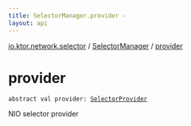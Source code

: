 ```yaml
---
title: SelectorManager.provider - 
layout: api
---
```


<div class='api-docs-breadcrumbs'><a href="../index.html">io.ktor.network.selector</a> / <a href="index.html">SelectorManager</a> / <a href="./provider.html">provider</a></div>

# provider

<div class="signature"><code><span class="keyword">abstract</span> <span class="keyword">val </span><span class="identifier">provider</span><span class="symbol">: </span><a href="http://docs.oracle.com/javase/6/docs/api/java/nio/channels/spi/SelectorProvider.html"><span class="identifier">SelectorProvider</span></a></code></div>

NIO selector provider

